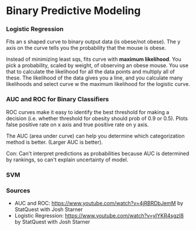 # Binary Predictive Modeling

### Logistic Regression
Fits an s shaped curve to binary output data (is obese/not obese). The y axis on the curve tells you the probability that the mouse is obese. 

Instead of minimizing least sqs, fits curve with **maximum likelihood**. You pick a probability, scaled by weight, of observing an obese mouse.
You use that to calculate the likelihood for all the data points and multiply all of these. The likelihood of the data gives you a line, and 
you calculate many likelihoods and select curve w the maximum likelihood for the logistic curve.


### AUC and ROC for Binary Classifiers
ROC curves make it easy to identify the best threshold for making a decision (i.e. whether threshold for obesity should prob of 0.9 or 0.5). 
Plots false positive rate on x axis and true positive rate on y axis. 

The AUC (area under curve) can help you determine which categorization method is better. (Larger AUC is better). 

Con: Can't interpret predictions as probabilities because AUC is determined by rankings, so can't explain uncertainty of model.

### SVM

### Sources 
- AUC and ROC: https://www.youtube.com/watch?v=4jRBRDbJemM by StatQuest with Josh Starner
- Logistic Regression: https://www.youtube.com/watch?v=yIYKR4sgzI8 by StatQuest with Josh Starner

